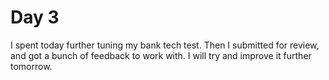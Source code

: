 # Day 3

I spent today further tuning my bank tech test. Then I submitted for review, and got a bunch of feedback to work with. I will try and improve it further tomorrow.